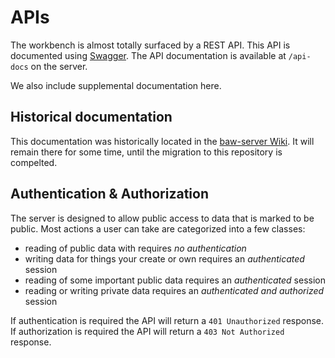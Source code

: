 # APIs

The workbench is almost totally surfaced by a REST API. This API is documented
using [Swagger](https://swagger.io/). The API documentation is available at
`/api-docs` on the server.

We also include supplemental documentation here.

## Historical documentation

This documentation was historically located in the [baw-server Wiki](https://github.com/QutEcoacoustics/baw-server/wiki).
It will remain there for some time, until the migration to this repository is compelted.

## Authentication & Authorization

The server is designed to allow public access to data that is marked to be public.
Most actions a user can take are categorized into a few classes:

- reading of public data with requires _no authentication_
- writing data for things your create or own requires an _authenticated_ session
- reading of some important public data requires an _authenticated_ session
- reading or writing private data requires an _authenticated and authorized_ session

If authentication is required the API will return a `401 Unauthorized` response.
If authorization is required the API will return a `403 Not Authorized` response.

